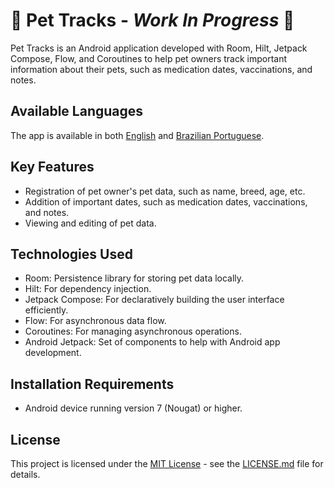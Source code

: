 # 🚧 Pet Tracks - *Work In Progress* 🚧

Pet Tracks is an Android application developed with Room, Hilt, Jetpack Compose, Flow, and
Coroutines to help pet owners track important information about their pets, such as medication
dates, vaccinations, and notes.

## Available Languages

The app is available in both [English](README.md) and [Brazilian Portuguese](README.pt-br.md).

## Key Features

- Registration of pet owner's pet data, such as name, breed, age, etc.
- Addition of important dates, such as medication dates, vaccinations, and notes.
- Viewing and editing of pet data.

## Technologies Used

- Room: Persistence library for storing pet data locally.
- Hilt: For dependency injection.
- Jetpack Compose: For declaratively building the user interface efficiently.
- Flow: For asynchronous data flow.
- Coroutines: For managing asynchronous operations.
- Android Jetpack: Set of components to help with Android app development.

## Installation Requirements

- Android device running version 7 (Nougat) or higher.

## License

This project is licensed under the [MIT License](https://opensource.org/licenses/MIT) - see
the [LICENSE.md](LICENSE.md) file for details.